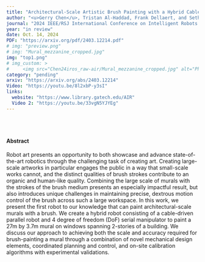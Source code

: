 ```yaml
---
title: "Architectural-Scale Artistic Brush Painting with a Hybrid Cable Robot"
author: "<u>Gerry Chen</u>, Tristan Al-Haddad, Frank Dellaert, and Seth Hutchinson"
journal: "2024 IEEE/RSJ International Conference on Intelligent Robots and Systems (IROS) (2024)"
year: "in review"
date: Oct. 14, 2024
PDF: "https://arxiv.org/pdf/2403.12214.pdf"
# img: "preview.png"
# img: "Mural_mezzanine_cropped.jpg"
img: "top1.png"
# img_custom: >
#     <img src="Chen24iros_raw-air/Mural_mezzanine_cropped.jpg" alt="Photo of the finished mural" style="width: 300px; margin-top: 10px;"/>
category: "pending"
arxiv: "https://arxiv.org/abs/2403.12214"
Video: "https://youtu.be/8l2xbP-y3sI"
links:
  website: "https://www.library.gatech.edu/AIR"
  Video 2: "https://youtu.be/33vgN5YJYEg"
---
```


<br />
<br />

#### Abstract

Robot art presents an opportunity to both showcase and advance state-of-the-art robotics through the challenging task of creating art. Creating large-scale artworks in particular engages the public in a way that small-scale works cannot, and the distinct qualities of brush strokes contribute to an organic and human-like quality. Combining the large scale of murals with the strokes of the brush medium presents an especially impactful result, but also introduces unique challenges in maintaining precise, dextrous motion control of the brush across such a large workspace. In this work, we present the first robot to our knowledge that can paint architectural-scale murals with a brush. We create a hybrid robot consisting of a cable-driven parallel robot and 4 degree of freedom (DoF) serial manipulator to paint a 27m by 3.7m mural on windows spanning 2-stories of a building. We discuss our approach to achieving both the scale and accuracy required for brush-painting a mural through a combination of novel mechanical design elements, coordinated planning and control, and on-site calibration algorithms with experimental validations.

<!-- <object data="https://arxiv.org/pdf/2403.12214.pdf" type="application/pdf" width="100%" style="aspect-ratio: 8.5/11;">
          <p>In-browser pdf preview failed.  <a href="../{{page.PDF}}">Download PDF</a>.</p>
        </object> -->

<!-- <embed type="text/html" src="https://arxiv.org/html/2403.12214v1" width="100%" height="600"> -->
